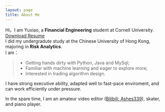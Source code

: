 ```yaml
---
layout: page
title: About Me 
---
```


Hi，I am Yuxiao, a <strong>Financial Engineering</strong> student at Cornell University. <a href="/Yuxiao Feng_Resume_0622.pdf" target="_blank">Download Resume</a><br>
I did my undergradute study at the Chinese University of Hong Kong, majoring in <strong>Risk Analytics</strong>.<br>
I am：
>* Getting hands dirty with Python, Java and MySql;
>* Familiar with machine learning and eager to explore more;
>* Interested in trading algorithm design.

<p>
<p>
I have strong executive ability, adapted well to fast-pace enviroment, and can work efficiently under pressure.
<p>
In the spare time, I am an amateur video editor (<a href="https://space.bilibili.com/201470482?from=search&seid=67572594118373327&spm_id_from=333.337.0.0">Bilibili: Ashes339</a>), skater, and piano player.
<p>



